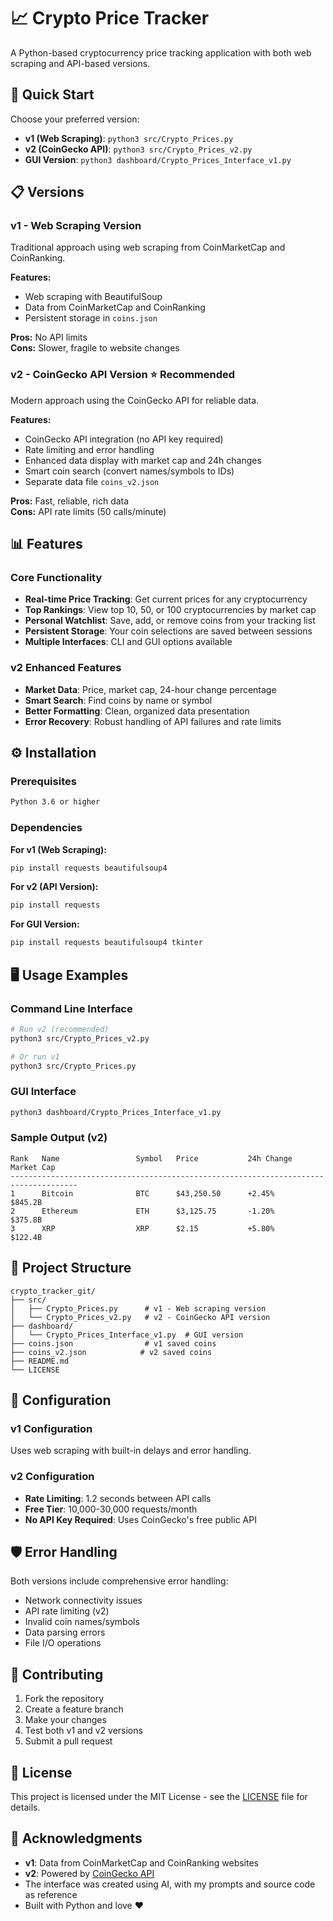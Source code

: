# 📈 Crypto Price Tracker

A Python-based cryptocurrency price tracking application with both web scraping and API-based versions.

## 🚀 Quick Start

Choose your preferred version:

- **v1 (Web Scraping)**: `python3 src/Crypto_Prices.py`
- **v2 (CoinGecko API)**: `python3 src/Crypto_Prices_v2.py`
- **GUI Version**: `python3 dashboard/Crypto_Prices_Interface_v1.py`

## 📋 Versions

### v1 - Web Scraping Version
Traditional approach using web scraping from CoinMarketCap and CoinRanking.

**Features:**
- Web scraping with BeautifulSoup
- Data from CoinMarketCap and CoinRanking
- Persistent storage in `coins.json`

**Pros:** No API limits  
**Cons:** Slower, fragile to website changes

### v2 - CoinGecko API Version ⭐ **Recommended**
Modern approach using the CoinGecko API for reliable data.

**Features:**
- CoinGecko API integration (no API key required)
- Rate limiting and error handling
- Enhanced data display with market cap and 24h changes
- Smart coin search (convert names/symbols to IDs)
- Separate data file `coins_v2.json`

**Pros:** Fast, reliable, rich data  
**Cons:** API rate limits (50 calls/minute)

## 📊 Features

### Core Functionality
- **Real-time Price Tracking**: Get current prices for any cryptocurrency
- **Top Rankings**: View top 10, 50, or 100 cryptocurrencies by market cap
- **Personal Watchlist**: Save, add, or remove coins from your tracking list
- **Persistent Storage**: Your coin selections are saved between sessions
- **Multiple Interfaces**: CLI and GUI options available

### v2 Enhanced Features
- **Market Data**: Price, market cap, 24-hour change percentage
- **Smart Search**: Find coins by name or symbol
- **Better Formatting**: Clean, organized data presentation
- **Error Recovery**: Robust handling of API failures and rate limits

## ⚙️ Installation

### Prerequisites
```bash
Python 3.6 or higher
```

### Dependencies

**For v1 (Web Scraping):**
```bash
pip install requests beautifulsoup4
```

**For v2 (API Version):**
```bash
pip install requests
```

**For GUI Version:**
```bash
pip install requests beautifulsoup4 tkinter
```

## 🖥️ Usage Examples

### Command Line Interface
```bash
# Run v2 (recommended)
python3 src/Crypto_Prices_v2.py

# Or run v1
python3 src/Crypto_Prices.py
```

### GUI Interface
```bash
python3 dashboard/Crypto_Prices_Interface_v1.py
```

### Sample Output (v2)
```
Rank   Name                 Symbol   Price           24h Change   Market Cap     
-------------------------------------------------------------------------------------
1      Bitcoin              BTC      $43,250.50      +2.45%       $845.2B        
2      Ethereum             ETH      $3,125.75       -1.20%       $375.8B        
3      XRP                  XRP      $2.15           +5.80%       $122.4B        
```

## 📁 Project Structure

```
crypto_tracker_git/
├── src/
│   ├── Crypto_Prices.py      # v1 - Web scraping version
│   └── Crypto_Prices_v2.py   # v2 - CoinGecko API version
├── dashboard/
│   └── Crypto_Prices_Interface_v1.py  # GUI version
├── coins.json                # v1 saved coins
├── coins_v2.json            # v2 saved coins
├── README.md
└── LICENSE
```

## 🔧 Configuration

### v1 Configuration
Uses web scraping with built-in delays and error handling.

### v2 Configuration
- **Rate Limiting**: 1.2 seconds between API calls
- **Free Tier**: 10,000-30,000 requests/month
- **No API Key Required**: Uses CoinGecko's free public API

## 🛡️ Error Handling

Both versions include comprehensive error handling:
- Network connectivity issues
- API rate limiting (v2)
- Invalid coin names/symbols
- Data parsing errors
- File I/O operations

## 🤝 Contributing

1. Fork the repository
2. Create a feature branch
3. Make your changes
4. Test both v1 and v2 versions
5. Submit a pull request

## 📜 License

This project is licensed under the MIT License - see the [LICENSE](LICENSE) file for details.

## 🙏 Acknowledgments

- **v1**: Data from CoinMarketCap and CoinRanking websites
- **v2**: Powered by [CoinGecko API](https://www.coingecko.com/en/api)
- The interface was created using AI, with my prompts and source code as reference
- Built with Python and love ❤️




